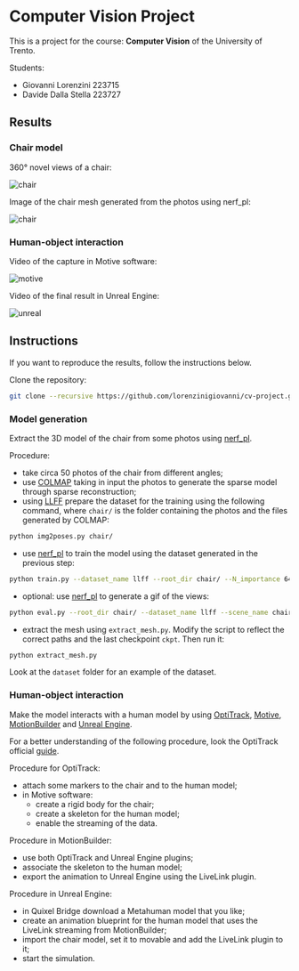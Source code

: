 # Computer Vision Project

This is a project for the course: **Computer Vision** of the University of Trento.

Students:
- Giovanni Lorenzini    223715
- Davide Dalla Stella   223727

## Results

### Chair model

360° novel views of a chair:

![chair](https://user-images.githubusercontent.com/25118268/206734834-bee5e72e-d53f-4f8e-8687-2258fdf6ff52.gif)

Image of the chair mesh generated from the photos using nerf_pl:

![chair](https://user-images.githubusercontent.com/8526483/206315283-b1f43f68-09bd-4550-90e6-407fd7cea46d.png)

### Human-object interaction

Video of the capture in Motive software:

![motive](https://user-images.githubusercontent.com/8526483/206319338-88c03508-4641-463e-8120-c18c95f45338.gif)

Video of the final result in Unreal Engine:

![unreal](https://user-images.githubusercontent.com/8526483/206318766-1908d13d-21c7-4e8c-9822-8b90391f7152.gif)

## Instructions

If you want to reproduce the results, follow the instructions below.

Clone the repository:
```bash
git clone --recursive https://github.com/lorenzinigiovanni/cv-project.git
```

### Model generation

Extract the 3D model of the chair from some photos using [nerf_pl](https://github.com/kwea123/nerf_pl/tree/dev).

Procedure:
- take circa 50 photos of the chair from different angles;
- use [COLMAP](https://github.com/colmap/colmap) taking in input the photos to generate the sparse model through sparse reconstruction;
- using [LLFF](https://github.com/Fyusion/LLFF) prepare the dataset for the training using the following command, where `chair/` is the folder containing the photos and the files generated by COLMAP:
```bash
python img2poses.py chair/
```
- use [nerf_pl](https://github.com/kwea123/nerf_pl/tree/dev) to train the model using the dataset generated in the previous step:
```bash
python train.py --dataset_name llff --root_dir chair/ --N_importance 64 --img_wh 504 378 --num_epochs 30 --batch_size 1024 --optimizer adam --lr 5e-4 --lr_scheduler steplr --decay_step 10 20 --decay_gamma 0.5 --exp_name chair --spheric
```
- optional: use [nerf_pl](https://github.com/kwea123/nerf_pl/tree/dev) to generate a gif of the views:
```bash
python eval.py --root_dir chair/ --dataset_name llff --scene_name chair --img_wh 400 400 --N_importance 64 --ckpt_path ckpts/chair/epoch\=17.ckpt --spheric_poses
```
- extract the mesh using `extract_mesh.py`. Modify the script to reflect the correct paths and the last checkpoint `ckpt`. Then run it:
```bash
python extract_mesh.py
```
 
Look at the `dataset` folder for an example of the dataset.

### Human-object interaction

Make the model interacts with a human model by using [OptiTrack](https://optitrack.com), [Motive](https://optitrack.com/software/motive), [MotionBuilder](https://www.autodesk.com/products/motionbuilder) and [Unreal Engine](https://www.unrealengine.com).

For a better understanding of the following procedure, look the OptiTrack official [guide](https://docs.optitrack.com/plugins/optitrack-unreal-engine-plugin/unreal-engine-motionbuilder-workflow).

Procedure for OptiTrack:
- attach some markers to the chair and to the human model;
- in Motive software:
    - create a rigid body for the chair;
    - create a skeleton for the human model;
    - enable the streaming of the data.

Procedure in MotionBuilder:
- use both OptiTrack and Unreal Engine plugins;
- associate the skeleton to the human model;
- export the animation to Unreal Engine using the LiveLink plugin.

Procedure in Unreal Engine:
- in Quixel Bridge download a Metahuman model that you like;
- create an animation blueprint for the human model that uses the LiveLink streaming from MotionBuilder;
- import the chair model, set it to movable and add the LiveLink plugin to it;
- start the simulation.
